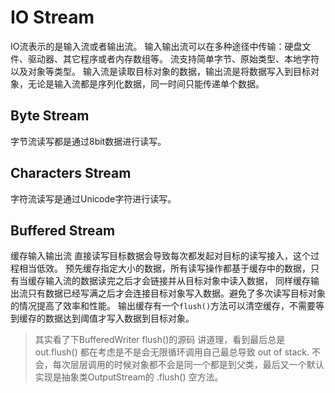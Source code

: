 # IO Stream
IO流表示的是输入流或者输出流。
输入输出流可以在多种途径中传输：硬盘文件、驱动器、其它程序或者内存数组等。
流支持简单字节、原始类型、本地字符以及对象等类型。
输入流是读取目标对象的数据，输出流是将数据写入到目标对象，无论是输入流都是序列化数据，同一时间只能传递单个数据。
## Byte Stream
字节流读写都是通过8bit数据进行读写。

## Characters Stream
字符流读写是通过Unicode字符进行读写。

## Buffered Stream
缓存输入输出流
直接读写目标数据会导致每次都发起对目标的读写接入，这个过程相当低效。
预先缓存指定大小的数据，所有读写操作都基于缓存中的数据，只有当缓存输入流的数据读完之后才会链接并从目标对象中读入数据，
同样缓存输出流只有数据已经写满之后才会连接目标对象写入数据。避免了多次读写目标对象的情况提高了效率和性能。
输出缓存有一个`flush()`方法可以清空缓存，不需要等到缓存的数据达到阈值才写入数据到目标对象。
> 其实看了下BufferedWriter flush()的源码 讲道理，看到最后总是 out.flush() 都在考虑是不是会无限循环调用自己最总导致 out of stack.
> 不会，每次层层调用的时候对象都不会是同一个都是到父类，最后又一个默认实现是抽象类OutputStream的 .flush() 空方法。

